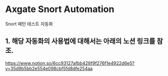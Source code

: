 # Axgate Snort Automation
Snort 패턴 테스트 자동화

## 1. 해당 자동화의 사용법에 대해서는 아래의 노션 링크를 참조.

https://www.notion.so/6cc93127afbb428f9f276f1e4922d6e5?v=35d9b5bb2e554e098cbf5fd8dfe254aa
